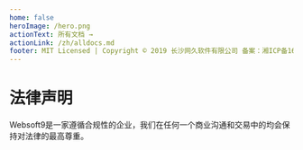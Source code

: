 ```yaml
---
home: false
heroImage: /hero.png
actionText: 所有文档 →
actionLink: /zh/alldocs.md
footer: MIT Licensed | Copyright © 2019 长沙网久软件有限公司 备案：湘ICP备16009117号-1
---
```

# 法律声明

Websoft9是一家遵循合规性的企业，我们在任何一个商业沟通和交易中的均会保持对法律的最高尊重。